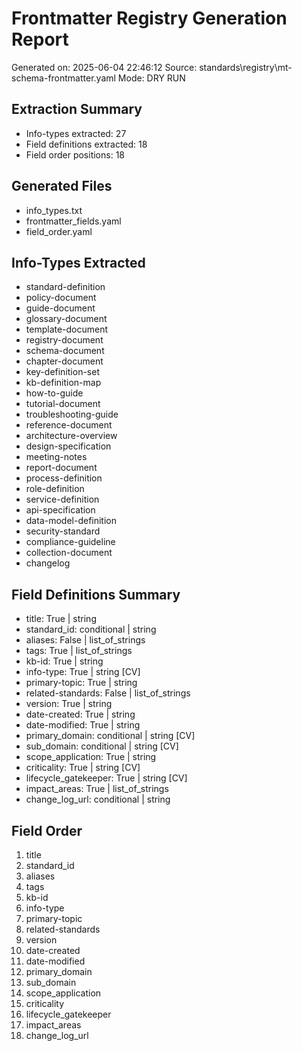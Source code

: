 # Frontmatter Registry Generation Report
Generated on: 2025-06-04 22:46:12
Source: standards\registry\mt-schema-frontmatter.yaml
Mode: DRY RUN

## Extraction Summary
- Info-types extracted: 27
- Field definitions extracted: 18
- Field order positions: 18

## Generated Files
- info_types.txt
- frontmatter_fields.yaml
- field_order.yaml

## Info-Types Extracted
- standard-definition
- policy-document
- guide-document
- glossary-document
- template-document
- registry-document
- schema-document
- chapter-document
- key-definition-set
- kb-definition-map
- how-to-guide
- tutorial-document
- troubleshooting-guide
- reference-document
- architecture-overview
- design-specification
- meeting-notes
- report-document
- process-definition
- role-definition
- service-definition
- api-specification
- data-model-definition
- security-standard
- compliance-guideline
- collection-document
- changelog

## Field Definitions Summary
- title: True | string
- standard_id: conditional | string
- aliases: False | list_of_strings
- tags: True | list_of_strings
- kb-id: True | string
- info-type: True | string [CV]
- primary-topic: True | string
- related-standards: False | list_of_strings
- version: True | string
- date-created: True | string
- date-modified: True | string
- primary_domain: conditional | string [CV]
- sub_domain: conditional | string [CV]
- scope_application: True | string
- criticality: True | string [CV]
- lifecycle_gatekeeper: True | string [CV]
- impact_areas: True | list_of_strings
- change_log_url: conditional | string

## Field Order
 1. title
 2. standard_id
 3. aliases
 4. tags
 5. kb-id
 6. info-type
 7. primary-topic
 8. related-standards
 9. version
10. date-created
11. date-modified
12. primary_domain
13. sub_domain
14. scope_application
15. criticality
16. lifecycle_gatekeeper
17. impact_areas
18. change_log_url